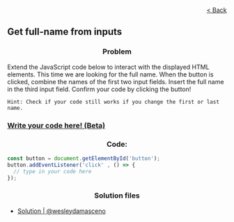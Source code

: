 <p align="right">
  <a href="../home.md">< Back</a>
</p>

<h2>Get full-name from inputs</h2>

<h3 align="center">Problem</h3>

<p>Extend the JavaScript code below to interact with the displayed HTML elements.
This time we are looking for the full name. When the button is clicked, combine the names of the first two input fields. Insert the full name in the third input field.
Confirm your code by clicking the button!</p>

```
Hint: Check if your code still works if you change the first or last name.
```
### [Write your code here! (Beta)](https://master-code.vercel.app/webproblems/problems/get-full-name-from-inputs/)

<h3 align="center">Code:</h3>

```js
const button = document.getElementById('button');
button.addEventListener('click' , () => {
  // type in your code here
});
```

<h3 align="center">Solution files</h3>

- [Solution | @wesleydamasceno](./solution.js)